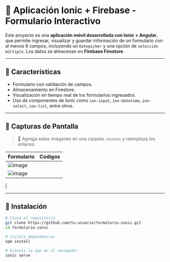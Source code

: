 # 📱 Aplicación Ionic + Firebase - Formulario Interactivo

Este proyecto es una **aplicación móvil desarrollada con Ionic + Angular**, que permite ingresar, visualizar y guardar información de un formulario con al menos 8 campos, incluyendo un `Datepicker` y una opción de `selección múltiple`. Los datos se almacenan en **Firebase Firestore**.

---

## 🧾 Características

- Formulario con validación de campos.
- Almacenamiento en Firestore.
- Visualización en tiempo real de los formularios ingresados.
- Uso de componentes de Ionic como `ion-input`, `ion-datetime`, `ion-select`, `ion-list`, entre otros.

---

## 📸 Capturas de Pantalla

> 🔽 Agrega estas imágenes en una carpeta `/assets` y reemplaza los enlaces.

| Formulario | Codigos |
|-----------|----------------------|
| ![image](https://github.com/user-attachments/assets/8445b72c-bcc2-46c3-a131-d6451807252c)
 | ![image](https://github.com/user-attachments/assets/c57449e0-593a-42a6-a01e-eb3771a6f628)
 |

---

## 🚀 Instalación

```bash
# Clona el repositorio
git clone https://github.com/tu-usuario/formulario-ionic.git
cd formulario-ionic

# Instala dependencias
npm install

# Ejecuta la app en el navegador
ionic serve
